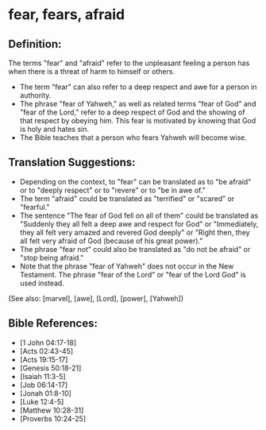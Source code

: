 # fear, fears, afraid #

## Definition: ##

The terms "fear" and "afraid" refer to the unpleasant feeling a person has when there is a threat of harm to himself or others.

* The term "fear" can also refer to a deep respect and awe for a person in authority.
* The phrase "fear of Yahweh," as well as related terms "fear of God" and "fear of the Lord," refer to a deep respect of God and the showing of that respect by obeying him. This fear is motivated by knowing that God is holy and hates sin.
* The Bible teaches that a person who fears Yahweh will become wise.

## Translation Suggestions: ##

* Depending on the context, to "fear" can be translated as to "be afraid" or to "deeply respect" or to "revere" or to "be in awe of."
* The term "afraid" could be translated as "terrified" or "scared" or "fearful."
* The sentence "The fear of God fell on all of them" could be translated as "Suddenly they all felt a deep awe and respect for God" or "Immediately, they all felt very amazed and revered God deeply" or "Right then, they all felt very afraid of God (because of his great power)."
* The phrase "fear not" could also be translated as "do not be afraid" or "stop being afraid."
* Note that the phrase "fear of Yahweh" does not occur in the New Testament. The phrase "fear of the Lord" or "fear of the Lord God" is used instead.

(See also: [marvel], [awe], [Lord], [power], [Yahweh])

## Bible References: ##

* [1 John 04:17-18]
* [Acts 02:43-45]
* [Acts 19:15-17]
* [Genesis 50:18-21]
* [Isaiah 11:3-5]
* [Job 06:14-17]
* [Jonah 01:8-10]
* [Luke 12:4-5]
* [Matthew 10:28-31]
* [Proverbs 10:24-25]


